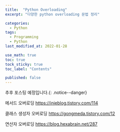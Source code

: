 ```yaml
---
title:  "Python Overloading"
excerpt: "다양한 python overloading 문법 정리"

categories:
  - Python
tags:
  - Programming
  - Python
last_modified_at: 2022-01-28

use_math: true
toc: true
tock_sticky: true
toc_label: "Contents"

published: false
---
```


추후 포스팅 예정입니다.{: .notice--danger}

메서드 오버로딩
https://injeblog.tistory.com/114

클래스 생성자 오버로딩
https://gongmeda.tistory.com/12

연산자 오버로딩
https://blog.hexabrain.net/287